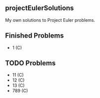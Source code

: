 ## projectEulerSolutions
My own solutions to Project Euler problems.

## Finished Problems
- 1 (C)


## TODO Problems

- 11 (C)
- 12 (C)
- 13 (C)
- 789 (C)

